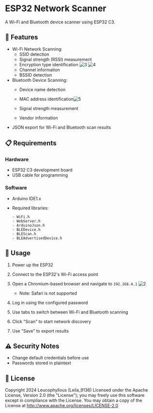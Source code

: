 # ESP32 Network Scanner

A Wi-Fi and Bluetooth device scanner using ESP32 C3.

## 🌟 Features

- Wi-Fi Network Scanning:
  - SSID detection
  - Signal strength (RSSI) measurement
  - Encryption type identification                                     ![3](https://github.com/user-attachments/assets/083aab2c-12dd-4a5a-a1e0-8a7acbe1579a)
![4](https://github.com/user-attachments/assets/906586dd-dc9b-4e87-ab3a-b58a92e8540a)
  - Channel information
  - BSSID detection
- Bluetooth Device Scanning:
  - Device name detection                                      
  - MAC address identification![5](https://github.com/user-attachments/assets/c5879a37-430b-45f3-bc6f-f1cd7fcbe701)

  - Signal strength measurement
  - Vendor information
- JSON export for Wi-Fi and Bluetooth scan results

## 📋 Requirements

### Hardware
- ESP32 C3 development board
- USB cable for programming

### Software
- Arduino IDE1.x

- Required libraries:
  ```
  - WiFi.h
  - WebServer.h
  - ArduinoJson.h
  - BLEDevice.h
  - BLEScan.h
  - BLEAdvertisedDevice.h
  ```

## 📱 Usage

1. Power up the ESP32
2. Connect to the ESP32's Wi-Fi access point
3. Open a Chromium-based browser and navigate to `192.168.4.1` ![2](https://github.com/user-attachments/assets/29f23bd0-2914-43ab-9ba7-b18cd6698ec7)

   - Note: Safari is not supported
4. Log in using the configured password
5. Use tabs to switch between Wi-Fi and Bluetooth scanning
6. Click "Scan" to start network discovery
7. Use "Save" to export results

## ⚠️ Security Notes

- Change default credentials before use
- Passwords stored in plaintext

## 📄 License
Copyright 2024 Leucophyllous (Leila_9136)
Licensed under the Apache License, Version 2.0 (the "License");
you may freely use this software except in compliance with the License.
You may obtain a copy of the License at
http://www.apache.org/licenses/LICENSE-2.0
